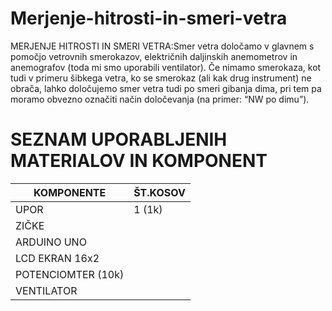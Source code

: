 # Merjenje-hitrosti-in-smeri-vetra
MERJENJE HITROSTI IN SMERI VETRA:Smer vetra določamo v glavnem s pomočjo vetrovnih smerokazov, električnih daljinskih anemometrov in anemografov (toda mi smo uporabili ventilator). Če nimamo smerokaza, kot tudi v primeru šibkega vetra, ko se smerokaz (ali kak drug instrument) ne obrača, lahko določujemo smer vetra tudi po smeri gibanja dima, pri tem pa moramo obvezno označiti način določevanja (na primer: “NW po dimu”).
# SEZNAM UPORABLJENIH MATERIALOV IN KOMPONENT
| KOMPONENTE | ŠT.KOSOV |
| --- | --- |
| UPOR | 1 (1k) |
| ZIČKE |
| ARDUINO UNO |
| LCD EKRAN 16x2 |
| POTENCIOMTER (10k) |
| VENTILATOR |
